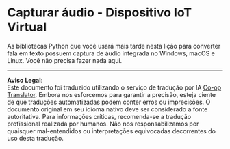 <!--
CO_OP_TRANSLATOR_METADATA:
{
  "original_hash": "e4f2925acb211765889c3b51b9116ceb",
  "translation_date": "2025-08-28T03:05:08+00:00",
  "source_file": "6-consumer/lessons/1-speech-recognition/virtual-device-audio.md",
  "language_code": "br"
}
-->
# Capturar áudio - Dispositivo IoT Virtual

As bibliotecas Python que você usará mais tarde nesta lição para converter fala em texto possuem captura de áudio integrada no Windows, macOS e Linux. Você não precisa fazer nada aqui.

---

**Aviso Legal**:  
Este documento foi traduzido utilizando o serviço de tradução por IA [Co-op Translator](https://github.com/Azure/co-op-translator). Embora nos esforcemos para garantir a precisão, esteja ciente de que traduções automatizadas podem conter erros ou imprecisões. O documento original em seu idioma nativo deve ser considerado a fonte autoritativa. Para informações críticas, recomenda-se a tradução profissional realizada por humanos. Não nos responsabilizamos por quaisquer mal-entendidos ou interpretações equivocadas decorrentes do uso desta tradução.
